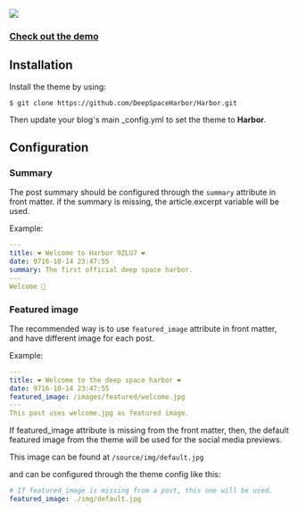 [![](https://user-images.githubusercontent.com/11393457/220273339-829b2754-5ab0-4f51-b4b4-a9b0e366aa4f.jpg)](https://deepspaceharbor.github.io/Harbor/)

### [Check out the demo](https://deepspaceharbor.github.io/Harbor/)

## Installation

Install the theme by using:

`$ git clone https://github.com/DeepSpaceHarbor/Harbor.git`

Then update your blog's main _config.yml to set the theme to **Harbor**.

## Configuration
### Summary
The post summary should be configured through the `summary` attribute in front matter. if the summary is missing, the article.excerpt variable will be used.

Example:

```yaml
---
title: ❤️ Welcome to Harbor 9ZLU7 ❤️
date: 9716-10-14 23:47:55
summary: The first official deep space harbor.
---
Welcome 🥳
```

### Featured image
The recommended way is to use `featured_image` attribute in front matter, and have different image for each post. 

Example:
```yaml
---
title: ❤️ Welcome to the deep space harbor ❤️
date: 9716-10-14 23:47:55
featured_image: /images/featured/welcome.jpg
---
This post uses welcome.jpg as featured image.
```
If featured_image attribute is missing from the front matter, then, the default featured image from the theme will be used for the social media previews.

This image can be found at `/source/img/default.jpg` 

and can be configured through the theme config like this:
```yaml
# If featured_image is missing from a post, this one will be used.
featured_image: ./img/default.jpg
```
